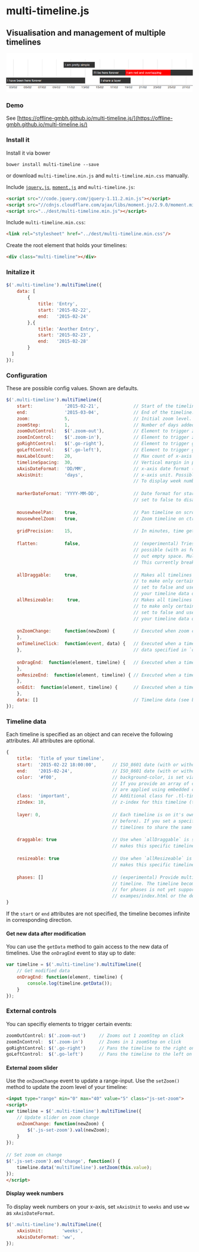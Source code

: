
# multi-timeline.js
## Visualisation and management of multiple timelines

![Example visualisation](./examples/example.png)

### Demo

See [https://offline-gmbh.github.io/multi-timeline.js/](https://offline-gmbh.github.io/multi-timeline.js/)

### Install it

Install it via bower

    bower install multi-timeline --save

or download `multi-timeline.min.js` and `multi-timeline.min.css` manually.

Include [`jquery.js`](http://jquery.com/), [`moment.js`](http://momentjs.com/) and `multi-timeline.js`:

```html
<script src="//code.jquery.com/jquery-1.11.2.min.js"></script>
<script src="//cdnjs.cloudflare.com/ajax/libs/moment.js/2.9.0/moment.min.js"></script>
<script src="../dest/multi-timeline.min.js"></script>
```

Include `multi-timeline.min.css`:

```html
<link rel="stylesheet" href="../dest/multi-timeline.min.css"/>
```

Create the root element that holds your timelines:

```html
<div class="multi-timeline"></div>
```

### Initalize it

```javascript
$('.multi-timeline').multiTimeline({
    data: [
        {
            title: 'Entry',
            start: '2015-02-22',
            end:   '2015-02-24'
        },{
            title: 'Another Entry',
            start: '2015-02-23',
            end:   '2015-02-28'
        }
  ]
});
```

### Configuration

These are possible config values. Shown are defaults.

```javascript
$('.multi-timeline').multiTimeline({
    start:            '2015-02-21',             // Start of the timeline. Default is today -7 days
    end:              '2015-03-04',             // End of the timeline. Default is today +7 days
    zoom:             5,                        // Initial zoom level.
    zoomStep:         1,                        // Number of days added before `start` and after `end` when zooming
    zoomOutControl:   $('.zoom-out'),           // Element to trigger zoomOut on click
    zoomInControl:    $('.zoom-in'),            // Element to trigger zoomIn on click
    goRightControl:   $('.go-right'),           // Element to trigger goRight on click
    goLeftControl:    $('.go-left'),            // Element to trigger goLeft on click
    maxLabelCount:    20,                       // Max count of x-axis labels (lower it if your labels overlap)
    timelineSpacing:  30,                       // Vertical margin in pixels between two timelines
    xAxisDateFormat:  'DD/MM',                  // x-axis date format (moment.js format)
    xAxisUnit:        'days',                   // x-axis unit. Possible values are 'days' and 'weeks'.
                                                // To display week numbers, use 'ww' as xAxisDateFormat.

    markerDateFormat: 'YYYY-MM-DD',             // Date format for start and end markers (moment.js format)
                                                // set to false to disable markers completely

    mousewheelPan:    true,                     // Pan timeline on scroll
    mousewheelZoom:   true,                     // Zoom timeline on ctrl + scroll

    gridPrecision:    15,                       // In minutes, time gets rounded on drag

    flatten:          false,                    // (experimental) Tries to display the timeline as flat as
                                                // possible (with as few layers as possible) by filling
                                                // out empty space. Multiple timelines may share the same layer.
                                                // This currently breaks draggable and resizeable functions.

    allDraggable:     true,                     // Makes all timelines draggable (editable)
                                                // to make only certain timelines draggable
                                                // set to false and use the `draggable` key in
                                                // your timeline data object
    allResizeable:     true,                    // Makes all timelines resizeable (editable)
                                                // to make only certain timelines resizeable
                                                // set to false and use the `resizeable` key in
                                                // your timeline data object

    onZoomChange:     function(newZoom) {       // Executed when zoom changes
    },
    onTimelineClick:  function(event, data) {   // Executed when a timeline is clicked. Receives js event and
    },                                          // data specified in `data`

    onDragEnd:  function(element, timeline) {   // Executed when a timeline has been dragged
    },
    onResizeEnd:  function(element, timeline) { // Executed when a timeline has been resized
    },
    onEdit:  function(element, timeline) {      // Executed when a timeline has been dragged or resized
    },
    data: []                                    // Timeline data (see below)
});
```

### Timeline data

Each timeline is specified as an object and can receive the following attributes. All attributes are optional.

```javascript
{
    title:  'Title of your timeline',
    start:  '2015-02-22 18:00:00',      // ISO_8601 date (with or without time)
    end:    '2015-02-24',               // ISO_8601 date (with or without time)
    color:  '#f00',                     // background-color, is set via inline style attribute if string
                                        // If you provide an array of colors, all specified values
                                        // are applied using embedded colored flexbox containers.
    class:  'important',                // Additional class for .tl-timeline elements
    zIndex: 10,                         // z-index for this timeline (to manage overlaps)

    layer: 0,                           // Each timeline is on it's own layer (always one higher than the one
                                        // before). If you set a specific layer, it's possible for two
                                        // timelines to share the same layer.

    draggable: true                     // Use when `allDraggable` is set to `false`
                                        // makes this specific timeline draggable

    resizeable: true                    // Use when `allResizeable` is set to `false`
                                        // makes this specific timeline resizeable

    phases: []                          // (experimental) Provide multiple start/end dates for a
                                        // timeline. The timeline becomes read only since edit support
                                        // for phases is not yet supported. For a working example see
                                        // exampes/index.html or the demo website.
}
```

If the `start` or `end` attributes are not specified, the timeline becomes infinite in corresponding direction.

#### Get new data after modification

You can use the `getData` method to gain access to the new data of timelines. Use the `onDragEnd` event to
stay up to date:

```javascript
var timeline = $('.multi-timeline').multiTimeline({
    // Get modified data
    onDragEnd: function(element, timeline) {
        console.log(timeline.getData());
    }
});
```

### External controls

You can specifiy elements to trigger certain events:

```javascript
zoomOutControl: $('.zoom-out')     // Zooms out 1 zoomStep on click
zoomInControl:  $('.zoom-in')      // Zooms in 1 zoomStep on click
goRightControl: $('.go-right')     // Pans the timeline to the right on click
goLeftControl:  $('.go-left')      // Pans the timeline to the left on click
```

#### External zoom slider

Use the `onZoomChange` event to update a range-input. Use the `setZoom()` method to update the zoom level of
your timeline:

```html
<input type="range" min="0" max="40" value="5" class="js-set-zoom">
<script>
var timeline = $('.multi-timeline').multiTimeline({
    // Update slider on zoom change
    onZoomChange: function(newZoom) {
        $('.js-set-zoom').val(newZoom);
    }
});

// Set zoom on change
$('.js-set-zoom').on('change', function() {
    timeline.data('multiTimeline').setZoom(this.value);
});
</script>
```


#### Display week numbers

To display week numbers on your x-axis, set `xAxisUnit` to `weeks` and use `ww`
as `xAxisDateFormat`.

```javascript
$('.multi-timeline').multiTimeline({
    xAxisUnit:       'weeks',
    xAxisDateFormat: 'ww',
});
```
